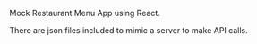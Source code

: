 Mock Restaurant Menu App using React.

There are json files included to mimic a server to make API calls.